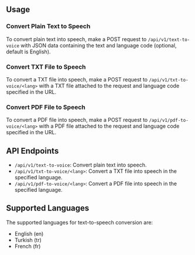 
## Usage

### Convert Plain Text to Speech

To convert plain text into speech, make a POST request to `/api/v1/text-to-voice` with JSON data containing the text and language code (optional, default is English).

### Convert TXT File to Speech

To convert a TXT file into speech, make a POST request to `/api/v1/txt-to-voice/<lang>` with a TXT file attached to the request and language code specified in the URL.

### Convert PDF File to Speech

To convert a PDF file into speech, make a POST request to `/api/v1/pdf-to-voice/<lang>` with a PDF file attached to the request and language code specified in the URL.

## API Endpoints

- `/api/v1/text-to-voice`: Convert plain text into speech.
- `/api/v1/txt-to-voice/<lang>`: Convert a TXT file into speech in the specified language.
- `/api/v1/pdf-to-voice/<lang>`: Convert a PDF file into speech in the specified language.

## Supported Languages

The supported languages for text-to-speech conversion are:

- English (en)
- Turkish (tr)
- French (fr)
